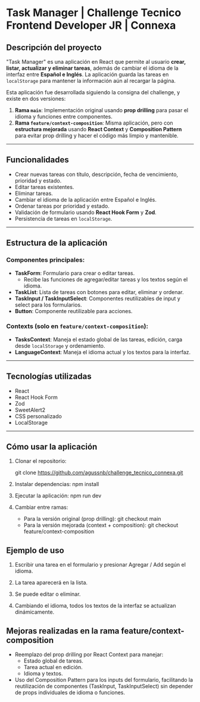 # Task Manager | Challenge Tecnico Frontend Developer JR | Connexa

## Descripción del proyecto

"Task Manager" es una aplicación en React que permite al usuario **crear, listar, actualizar y eliminar tareas**, además de cambiar el idioma de la interfaz entre **Español e Inglés**. La aplicación guarda las tareas en `localStorage` para mantener la información aún al recargar la página.

Esta aplicación fue desarrollada siguiendo la consigna del challenge, y existe en dos versiones:

1. **Rama `main`**: Implementación original usando **prop drilling** para pasar el idioma y funciones entre componentes.
2. **Rama `feature/context-composition`**: Misma aplicación, pero con **estructura mejorada** usando **React Context** y **Composition Pattern** para evitar prop drilling y hacer el código más limpio y mantenible.

---

## Funcionalidades

- Crear nuevas tareas con título, descripción, fecha de vencimiento, prioridad y estado.
- Editar tareas existentes.
- Eliminar tareas.
- Cambiar el idioma de la aplicación entre Español e Inglés.
- Ordenar tareas por prioridad y estado.
- Validación de formulario usando **React Hook Form** y **Zod**.
- Persistencia de tareas en `localStorage`.

---

## Estructura de la aplicación

### Componentes principales:

- **TaskForm**: Formulario para crear o editar tareas. 
  - Recibe las funciones de agregar/editar tareas y los textos según el idioma.
- **TaskList**: Lista de tareas con botones para editar, eliminar y ordenar.
- **TaskInput / TaskInputSelect**: Componentes reutilizables de input y select para los formularios.
- **Button**: Componente reutilizable para acciones.

### Contexts (solo en `feature/context-composition`):

- **TasksContext**: Maneja el estado global de las tareas, edición, carga desde `localStorage` y ordenamiento.
- **LanguageContext**: Maneja el idioma actual y los textos para la interfaz.

---

## Tecnologías utilizadas

- React
- React Hook Form
- Zod
- SweetAlert2
- CSS personalizado
- LocalStorage

---

## Cómo usar la aplicación

1. Clonar el repositorio:
   
   git clone <https://github.com/agussnb/challenge_tecnico_connexa.git>
2. Instalar dependencias:
    npm install
3. Ejecutar la aplicación:
    npm run dev
4. Cambiar entre ramas:
    -   Para la versión original (prop drilling):
        git checkout main
    -   Para la versión mejorada (context + composition):
        git checkout feature/context-composition

## Ejemplo de uso
1. Escribir una tarea en el formulario y presionar Agregar / Add según el idioma.

2. La tarea aparecerá en la lista.

3. Se puede editar o eliminar.

4. Cambiando el idioma, todos los textos de la interfaz se actualizan dinámicamente.

## Mejoras realizadas en la rama feature/context-composition
- Reemplazo del prop drilling por React Context para manejar:
    -   Estado global de tareas.
    -   Tarea actual en edición.   
    -   Idioma y textos.
- Uso del Composition Pattern para los inputs del formulario, facilitando la reutilización de componentes (TaskInput, TaskInputSelect) sin depender de props individuales de idioma o funciones.